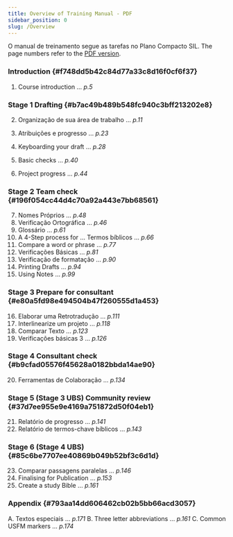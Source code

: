 ```yaml
---
title: Overview of Training Manual - PDF
sidebar_position: 0
slug: /Overview
---
```


O manual de treinamento segue as tarefas no Plano Compacto SIL. The page numbers refer to the [PDF version](https://manual.paratext.org/downloads/Ptx-man-a5-en-9.5.pdf).

### Introduction {#f748dd5b42c84d77a33c8d16f0cf6f37}

1. Course introduction ... _p.5_

### Stage 1 Drafting {#b7ac49b489b548fc940c3bff213202e8}

2. Organização de sua área de trabalho ... _p.11_

3. Atribuições e progresso ... _p.23_

4. Keyboarding your draft ... _p.28_

5. Basic checks ... _p.40_

6. Project progress ... _p.44_

### Stage 2 Team check {#196f054cc44d4c70a92a443e7bb68561}

7. Nomes Próprios ... _p.48_
8. Verificação Ortográfica ... _p.46_
9. Glossário ... _p.61_
10. A 4-Step process for ... Termos bíblicos ... _p.66_
11. Compare a word or phrase ... _p.77_
12. Verificações Básicas ... _p.81_
13. Verificação de formatação ... _p.90_
14. Printing Drafts ... _p.94_
15. Using Notes ... _p.99_

### Stage 3 Prepare for consultant {#e80a5fd98e494504b47f260555d1a453}

16. Elaborar uma Retrotradução ... _p.111_
17. Interlinearize um projeto ... _p.118_
18. Comparar Texto ... _p.123_
19. Verificações básicas 3 ... _p.126_

### Stage 4 Consultant check {#b9cfad05576f45628a0182bbda14ae90}

20. Ferramentas de Colaboração ... _p.134_

### Stage 5 (Stage 3 UBS) Community review {#37d7ee955e9e4169a751872d50f04eb1}

21. Relatório de progresso ... _p.141_
22. Relatório de termos-chave bíblicos ... _p.143_

### Stage 6 (Stage 4 UBS) {#85c6be7707ee40869b049b52bf3c6d1d}

23. Comparar passagens paralelas ... _p.146_
24. Finalising for Publication ... _p.153_
25. Create a study Bible ... _p.161_

### Appendix {#793aa14dd606462cb02b5bb66acd3057}

A. Textos especiais ... _p.171_
B. Three letter abbreviations ... _p.161_
C. Common USFM markers ... _p.174_

